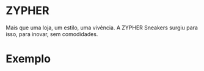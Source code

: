 # ZYPHER
Mais que uma loja, um estilo, uma vivência.
A ZYPHER Sneakers surgiu para isso, para inovar, sem comodidades.

# Exemplo